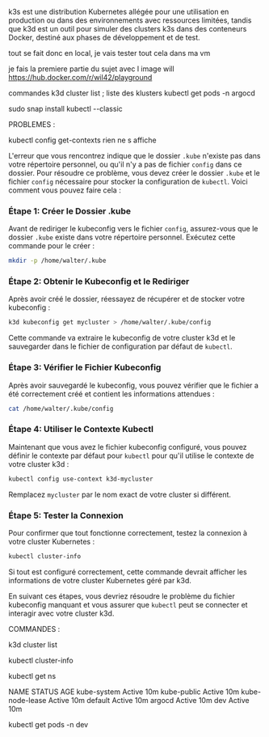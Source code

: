 k3s est une distribution Kubernetes allégée pour une utilisation en production ou dans des environnements avec ressources limitées, tandis que k3d est un outil pour simuler des clusters k3s dans des conteneurs Docker, destiné aux phases de développement et de test.

tout se fait donc en local, je vais tester tout cela dans ma vm

je fais la premiere partie du sujet avec l image will 
https://hub.docker.com/r/wil42/playground


commandes k3d cluster list ; liste des klusters
kubectl get pods -n argocd


sudo snap install kubectl --classic


PROBLEMES :

kubectl config get-contexts rien ne s affiche

 L'erreur que vous rencontrez indique que le dossier `.kube` n'existe pas dans votre répertoire personnel, ou qu'il n'y a pas de fichier `config` dans ce dossier. Pour résoudre ce problème, vous devez créer le dossier `.kube` et le fichier `config` nécessaire pour stocker la configuration de `kubectl`. Voici comment vous pouvez faire cela :

### Étape 1: Créer le Dossier .kube

Avant de rediriger le kubeconfig vers le fichier `config`, assurez-vous que le dossier `.kube` existe dans votre répertoire personnel. Exécutez cette commande pour le créer :

```bash
mkdir -p /home/walter/.kube
```

### Étape 2: Obtenir le Kubeconfig et le Rediriger

Après avoir créé le dossier, réessayez de récupérer et de stocker votre kubeconfig :

```bash
k3d kubeconfig get mycluster > /home/walter/.kube/config
```

Cette commande va extraire le kubeconfig de votre cluster k3d et le sauvegarder dans le fichier de configuration par défaut de `kubectl`.

### Étape 3: Vérifier le Fichier Kubeconfig

Après avoir sauvegardé le kubeconfig, vous pouvez vérifier que le fichier a été correctement créé et contient les informations attendues :

```bash
cat /home/walter/.kube/config
```

### Étape 4: Utiliser le Contexte Kubectl

Maintenant que vous avez le fichier kubeconfig configuré, vous pouvez définir le contexte par défaut pour `kubectl` pour qu'il utilise le contexte de votre cluster k3d :

```bash
kubectl config use-context k3d-mycluster
```

Remplacez `mycluster` par le nom exact de votre cluster si différent.

### Étape 5: Tester la Connexion

Pour confirmer que tout fonctionne correctement, testez la connexion à votre cluster Kubernetes :

```bash
kubectl cluster-info
```

Si tout est configuré correctement, cette commande devrait afficher les informations de votre cluster Kubernetes géré par k3d.

En suivant ces étapes, vous devriez résoudre le problème du fichier kubeconfig manquant et vous assurer que `kubectl` peut se connecter et interagir avec votre cluster k3d.



COMMANDES : 

 k3d cluster list


kubectl cluster-info

 

kubectl get ns 

NAME              STATUS   AGE
kube-system       Active   10m
kube-public       Active   10m
kube-node-lease   Active   10m
default           Active   10m
argocd            Active   10m
dev               Active   10m

kubectl get pods -n dev
